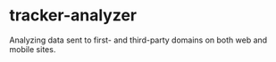 # tracker-analyzer
Analyzing data sent to first- and third-party domains on both web and mobile sites. 
